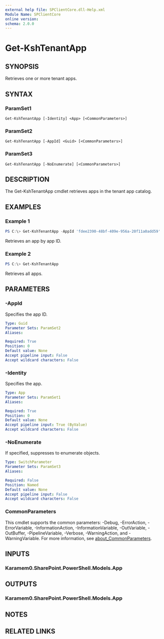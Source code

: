 ```yaml
---
external help file: SPClientCore.dll-Help.xml
Module Name: SPClientCore
online version:
schema: 2.0.0
---
```


# Get-KshTenantApp

## SYNOPSIS
Retrieves one or more tenant apps.

## SYNTAX

### ParamSet1
```
Get-KshTenantApp [-Identity] <App> [<CommonParameters>]
```

### ParamSet2
```
Get-KshTenantApp [-AppId] <Guid> [<CommonParameters>]
```

### ParamSet3
```
Get-KshTenantApp [-NoEnumerate] [<CommonParameters>]
```

## DESCRIPTION
The Get-KshTenantApp cmdlet retrieves apps in the tenant app catalog.

## EXAMPLES

### Example 1
```powershell
PS C:\> Get-KshTenantApp -AppId 'fdee2390-48bf-409e-956a-20f11a0add59'
```

Retrieves an app by app ID.

### Example 2
```powershell
PS C:\> Get-KshTenantApp
```

Retrieves all apps.

## PARAMETERS

### -AppId
Specifies the app ID.

```yaml
Type: Guid
Parameter Sets: ParamSet2
Aliases:

Required: True
Position: 0
Default value: None
Accept pipeline input: False
Accept wildcard characters: False
```

### -Identity
Specifies the app.

```yaml
Type: App
Parameter Sets: ParamSet1
Aliases:

Required: True
Position: 0
Default value: None
Accept pipeline input: True (ByValue)
Accept wildcard characters: False
```

### -NoEnumerate
If specified, suppresses to enumerate objects.

```yaml
Type: SwitchParameter
Parameter Sets: ParamSet3
Aliases:

Required: False
Position: Named
Default value: None
Accept pipeline input: False
Accept wildcard characters: False
```

### CommonParameters
This cmdlet supports the common parameters: -Debug, -ErrorAction, -ErrorVariable, -InformationAction, -InformationVariable, -OutVariable, -OutBuffer, -PipelineVariable, -Verbose, -WarningAction, and -WarningVariable. For more information, see [about_CommonParameters](http://go.microsoft.com/fwlink/?LinkID=113216).

## INPUTS

### Karamem0.SharePoint.PowerShell.Models.App

## OUTPUTS

### Karamem0.SharePoint.PowerShell.Models.App

## NOTES

## RELATED LINKS
